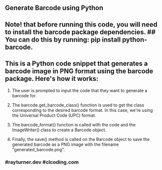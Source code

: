 ## Generate Barcode using Python

## Note! that before running this code, you will need to install the barcode package dependencies. ## You can do this by running: pip install python-barcode.

## This is a Python code snippet that generates a barcode image in PNG format using the barcode package. Here's how it works: 
1. The user is prompted to input the code that they want to generate a barcode for.

2. The barcode.get_barcode_class() function is used to get the class corresponding to the desired barcode format. In this case, we're using the Universal Product Code (UPC) format.

3. The barcode_format() function is called with the code and the ImageWriter() class to create a Barcode object.

4. Finally, the save() method is called on the Barcode object to save the generated barcode as a PNG image with the filename "generated_barcode.png".


### #rayturner.dev  #clcoding.com